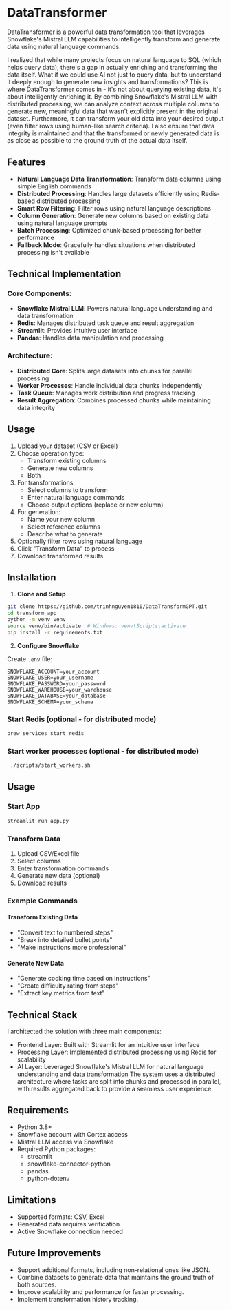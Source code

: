 # DataTransformer

DataTransformer is a powerful data transformation tool that leverages Snowflake's Mistral LLM capabilities to intelligently transform and generate data using natural language commands.

I realized that while many projects focus on natural language to SQL (which helps query data), there's a gap in actually enriching and transforming the data itself. What if we could use AI not just to query data, but to understand it deeply enough to generate new insights and transformations? This is where DataTransformer comes in - it's not about querying existing data, it's about intelligently enriching it. By combining Snowflake's Mistral LLM with distributed processing, we can analyze context across multiple columns to generate new, meaningful data that wasn't explicitly present in the original dataset. Furthermore, it can transform your old data into your desired output (even filter rows using human-like search criteria). I also ensure that data integrity is maintained and that the transformed or newly generated data is as close as possible to the ground truth of the actual data itself.

## Features

- **Natural Language Data Transformation**: Transform data columns using simple English commands
- **Distributed Processing**: Handles large datasets efficiently using Redis-based distributed processing
- **Smart Row Filtering**: Filter rows using natural language descriptions
- **Column Generation**: Generate new columns based on existing data using natural language prompts
- **Batch Processing**: Optimized chunk-based processing for better performance
- **Fallback Mode**: Gracefully handles situations when distributed processing isn't available

## Technical Implementation

### Core Components:
- **Snowflake Mistral LLM**: Powers natural language understanding and data transformation
- **Redis**: Manages distributed task queue and result aggregation
- **Streamlit**: Provides intuitive user interface
- **Pandas**: Handles data manipulation and processing

### Architecture:
- **Distributed Core**: Splits large datasets into chunks for parallel processing
- **Worker Processes**: Handle individual data chunks independently
- **Task Queue**: Manages work distribution and progress tracking
- **Result Aggregation**: Combines processed chunks while maintaining data integrity

## Usage

1. Upload your dataset (CSV or Excel)
2. Choose operation type:
   - Transform existing columns
   - Generate new columns
   - Both
3. For transformations:
   - Select columns to transform
   - Enter natural language commands
   - Choose output options (replace or new column)
4. For generation:
   - Name your new column
   - Select reference columns
   - Describe what to generate
5. Optionally filter rows using natural language
6. Click "Transform Data" to process
7. Download transformed results

## Installation

1. **Clone and Setup**
```bash
git clone https://github.com/trinhnguyen1810/DataTransformGPT.git
cd transform_app
python -m venv venv
source venv/bin/activate  # Windows: venv\Scripts\activate
pip install -r requirements.txt
```

2. **Configure Snowflake**

Create `.env` file:
```plaintext
SNOWFLAKE_ACCOUNT=your_account
SNOWFLAKE_USER=your_username
SNOWFLAKE_PASSWORD=your_password
SNOWFLAKE_WAREHOUSE=your_warehouse
SNOWFLAKE_DATABASE=your_database
SNOWFLAKE_SCHEMA=your_schema
```

### Start Redis (optional - for distributed mode)
```bash
brew services start redis
```

### Start worker processes (optional - for distributed mode)
```bash
 ./scripts/start_workers.sh
```


## Usage

### Start App
```bash
streamlit run app.py
```

### Transform Data
1. Upload CSV/Excel file
2. Select columns
3. Enter transformation commands
4. Generate new data (optional)
5. Download results

### Example Commands

#### Transform Existing Data
- "Convert text to numbered steps"
- "Break into detailed bullet points"
- "Make instructions more professional"

#### Generate New Data
- "Generate cooking time based on instructions"
- "Create difficulty rating from steps"
- "Extract key metrics from text"

## Technical Stack

 I architected the solution with three main components:
- Frontend Layer: Built with Streamlit for an intuitive user interface
- Processing Layer: Implemented distributed processing using Redis for scalability
- AI Layer: Leveraged Snowflake's Mistral LLM for natural language understanding and data transformation
The system uses a distributed architecture where tasks are split into chunks and processed in parallel, with results aggregated back to provide a seamless user experience.

## Requirements

- Python 3.8+
- Snowflake account with Cortex access
- Mistral LLM access via Snowflake
- Required Python packages:
  - streamlit
  - snowflake-connector-python
  - pandas
  - python-dotenv

## Limitations

- Supported formats: CSV, Excel
- Generated data requires verification
- Active Snowflake connection needed

## Future Improvements
- Support additional formats, including non-relational ones like JSON.
- Combine datasets to generate data that maintains the ground truth of both sources.
- Improve scalability and performance for faster processing.
- Implement transformation history tracking.
